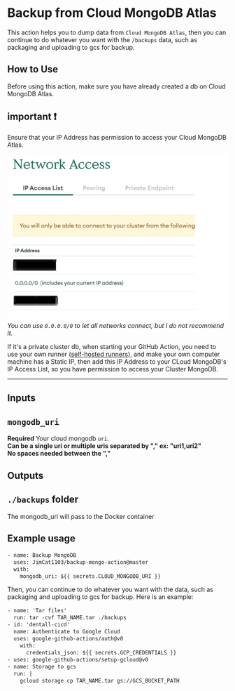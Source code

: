 Backup from Cloud MongoDB Atlas
===

This action helps you to dump data from `Cloud MongoDB Atlas`, then you can continue to do whatever you want with the `/backups` data, such as packaging and uploading to gcs for backup.

## How to Use
Before using this action, make sure you have already created a db on Cloud MongoDB Atlas.  

## important :exclamation:
Ensure that your IP Address has permission to access your Cloud MongoDB Atlas. 

![img1](./images/1.png)  
*You can use `0.0.0.0/0` to let all networks connect, but I do not recommend it.*

If it's a private cluster db, when starting your GitHub Action, you need to use your own runner ([self-hosted runners](https://docs.github.com/en/actions/hosting-your-own-runners/about-self-hosted-runners)), and make your own computer machine has a Static IP, then add this IP Address to your CLoud MongoDB's IP Access List, so you have permission to access your Cluster MongoDB.  

---

## Inputs

## `mongodb_uri`

**Required** Your cloud mongodb `uri`.  
**Can be a single uri or multiple uris separated by "," ex: "uri1,uri2"**  
**No spaces needed between the ","**

## Outputs

## `./backups` folder

The mongodb_uri will pass to the Docker container

## Example usage

```github action
- name: Backup MongoDB  
  uses: JimCat1103/backup-mongo-action@master  
  with:
    mongodb_uri: ${{ secrets.CLOUD_MONGODB_URI }}
```

Then, you can continue to do whatever you want with the data, such as packaging and uploading to gcs for backup. Here is an example: 
```github action
- name: 'Tar files'
  run: tar -cvf TAR_NAME.tar ./backups
- id: 'dentall-cicd'
  name: Authenticate to Google Cloud
  uses: google-github-actions/auth@v0
    with:
      credentials_json: ${{ secrets.GCP_CREDENTIALS }}
- uses: google-github-actions/setup-gcloud@v0
- name: Storage to gcs
  run: |
    gcloud storage cp TAR_NAME.tar gs://GCS_BUCKET_PATH
```
